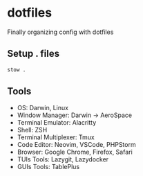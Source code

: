 # dotfiles

Finally organizing config with dotfiles

## Setup . files

```sh
stow .
```

## Tools

-   OS: Darwin, Linux
-   Window Manager: Darwin -> AeroSpace
-   Terminal Emulator: Alacritty
-   Shell: ZSH
-   Terminal Multiplexer: Tmux
-   Code Editor: Neovim, VSCode, PHPStorm
-   Browser: Google Chrome, Firefox, Safari
-   TUIs Tools: Lazygit, Lazydocker
-   GUIs Tools: TablePlus

